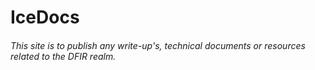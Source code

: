 # IceDocs
###### This site is to publish any write-up's, technical documents or resources related to the DFIR realm.
